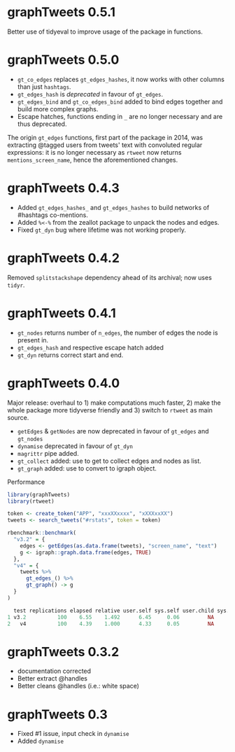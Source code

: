 # graphTweets 0.5.1

Better use of tidyeval to improve usage of the package in functions.

# graphTweets 0.5.0

* `gt_co_edges` replaces `gt_edges_hashes`, it now works with other columns than just `hashtags`.
* `gt_edges_hash` is _deprecated_ in favour of `gt_edges`.
* `gt_edges_bind` and `gt_co_edges_bind` added to bind edges together and build more complex graphs.
* Escape hatches, functions ending in `_` are no longer necessary and are thus deprecated.

The origin `gt_edges` functions, first part of the package in 2014, was extracting @tagged users from tweets' text with convoluted regular expressions: it is no longer necessary as `rtweet` now returns `mentions_screen_name`, hence the aforementioned changes.

# graphTweets 0.4.3

* Added `gt_edges_hashes_` and `gt_edges_hashes` to build networks of #hashtags co-mentions.
* Added `%<-%` from the zeallot package to unpack the nodes and edges.
* Fixed `gt_dyn` bug where lifetime was not working properly.

# graphTweets 0.4.2

Removed `splitstackshape` dependency ahead of its archival; now uses `tidyr`.

# graphTweets 0.4.1

* `gt_nodes` returns number of `n_edges`, the number of edges the node is present in.
* `gt_edges_hash` and respective escape hatch added 
* `gt_dyn` returns correct start and end.

# graphTweets 0.4.0

Major release: overhaul to 1) make computations much faster, 2) make the whole package more tidyverse friendly and 3) switch to `rtweet` as main source.

* `getEdges` & `getNodes` are now deprecated in favour of `gt_edges` and `gt_nodes`
* `dynamise` deprecated in favour of `gt_dyn`
* `magrittr` pipe added.
* `gt_collect` added: use to get to collect edges and nodes as list.
* `gt_graph` added: use to convert to igraph object.

Performance

```r
library(graphTweets)
library(rtweet)

token <- create_token("APP", "xxxXXxxxx", "xXXXxxXX")
tweets <- search_tweets("#rstats", token = token)

rbenchmark::benchmark(
  "v3.2" = {
    edges <- getEdges(as.data.frame(tweets), "screen_name", "text")
    g <- igraph::graph.data.frame(edges, TRUE)
  },
  "v4" = {
    tweets %>% 
      gt_edges_() %>%  
      gt_graph() -> g
  }
)

  test replications elapsed relative user.self sys.self user.child sys.child
1 v3.2          100    6.55    1.492      6.45     0.06         NA        NA
2   v4          100    4.39    1.000      4.33     0.05         NA        NA
```

# graphTweets 0.3.2

* documentation corrected
* Better extract @handles
* Better cleans @handles (i.e.: white space)

# graphTweets 0.3

* Fixed #1 issue, input check in `dynamise`
* Added `dynamise`
